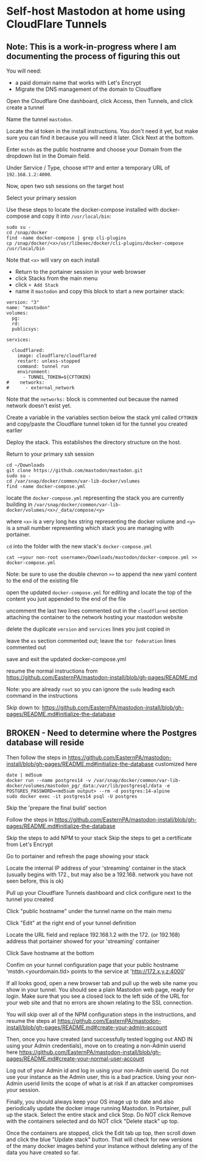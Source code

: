 # Self-host Mastodon at home using CloudFlare Tunnels

## Note: This is a work-in-progress where I am documenting the process of figuring this out

You will need:
- a paid domain name that works with Let's Encrypt
- Migrate the DNS management of the domain to Cloudflare

Open the Cloudflare One dashboard, click Access, then Tunnels, and click create a tunnel

Name the tunnel `mastodon`.

Locate the id token in the install instructions. You don't need it yet, but make sure you can find it because you will need it later. Click Next at the bottom.

Enter `mstdn` as the public hostname and choose your Domain from the dropdown list in the Domain field.

Under Service / Type, choose `HTTP` and enter a temporary URL of `192.168.1.2:4000`. 

Now, open two ssh sessions on the target host

Select your primary session

Use these steps to locate the docker-compose installed with docker-compose and copy it into `/usr/local/bin`:

```
sudo su -
cd /snap/docker
find -name docker-compose | grep cli-plugins
cp /snap/docker/<x>/usr/libexec/docker/cli-plugins/docker-compose /usr/local/bin
```

Note that `<x>` will vary on each install

- Return to the portainer session in your web browser
- click Stacks from the main menu
- click `+ Add Stack`
- name it `mastodon` and copy this block to start a new portainer stack:

```
version: "3"
name: "mastodon"
volumes:
  pg:
  rd:
  publicsys:

services:

  cloudflared:
    image: cloudflare/cloudflared
    restart: unless-stopped
    command: tunnel run
    environment:
      - TUNNEL_TOKEN=${CFTOKEN}
#    networks:
#      - external_network

```

Note that the `networks:` block is commented out because the named network doesn't exist yet.

Create a variable in the variables section below the stack yml called `CFTOKEN` and copy/paste the Cloudflare tunnel token id for the tunnel you created earlier

Deploy the stack. This establishes the directory structure on the host.

Return to your primary ssh session

```
cd ~/Downloads
git clone https://github.com/mastodon/mastodon.git  
sudo su -
cd /var/snap/docker/common/var-lib-docker/volumes
find -name docker-compose.yml
```

locate the `docker-compose.yml` representing the stack you are currently building in `/var/snap/docker/common/var-lib-docker/volumes/<x>/_data/compose/<y>`

where `<x>` is a very long hex string representing the docker volume and `<y>` is a small number representing which stack you are managing with portainer.

`cd` into the folder with the new stack's `docker-compose.yml`

`cat ~<your non-root username>/Downloads/mastodon/docker-compose.yml >> docker-compose.yml`

Note: be sure to use the double chevron `>>` to append the new yaml content to the end of the existing file

open the updated `docker-compose.yml` for editing and locate the top of the content you just appended to the end of the file

uncomment the last two lines commented out in the `cloudflared` section attaching the container to the network hosting your mastodon website

delete the duplicate `version` and `services` lines you just copied in

leave the `es` section commented out; leave the `tor federation` lines commented out

save and exit the updated docker-compose.yml

resume the normal instructions from https://github.com/EasternPA/mastodon-install/blob/gh-pages/README.md

Note: you are already `root` so you can ignore the `sudo` leading each command in the instructions

Skip down to:
https://github.com/EasternPA/mastodon-install/blob/gh-pages/README.md#initialize-the-database

## BROKEN - Need to determine where the Postgres database will reside

Then follow the steps in  https://github.com/EasternPA/mastodon-install/blob/gh-pages/README.md#initialize-the-database customized here

```
date | md5sum
docker run --name postgres14 -v /var/snap/docker/common/var-lib-docker/volumes/mastodon_pg/_data:/var/lib/postgresql/data -e POSTGRES_PASSWORD=<md5sum output> --rm -d postgres:14-alpine
sudo docker exec -it postgres14 psql -U postgres
```


Skip the 'prepare the final build' section

Follow the steps in  https://github.com/EasternPA/mastodon-install/blob/gh-pages/README.md#initialize-the-database

Skip the steps to add NPM to your stack
Skip the steps to get a certificate from Let's Encrypt

Go to portainer and refresh the page showing your stack

Locate the internal IP address of your 'streaming' container in the stack (usually begins with 172., but may also be a 192.168. network you have not seen before, this is ok)

Pull up your Cloudflare Tunnels dashboard and click configure next to the tunnel you created

Click "public hostname" under the tunnel name on the main menu

Click "Edit" at the right end of your tunnel definition

Locate the URL field and replace 192.168.1.2 with the 172. (or 192.168) address that portainer showed for your 'streaming' container

Click Save hostname at the bottom

Confim on your tunnel configuration page that your public hostname 'mstdn.<yourdomain.tld> points to the service at 'http://172.x.y.z:4000' 

If all looks good, open a new browser tab and pull up the web site name you show in your tunnel. You should see a plain Mastodon web page, ready for login. Make sure that you see a closed lock to the left side of the URL for your web site and that no errors are shown relating to the SSL connection.

You will skip over all of the NPM configuration steps in the instructions, and resume the steps at https://github.com/EasternPA/mastodon-install/blob/gh-pages/README.md#create-your-admin-account

Then, once you have created (and successfully tested logging out AND IN using your Admin credentials), move on to creating a non-Admin userid here https://github.com/EasternPA/mastodon-install/blob/gh-pages/README.md#create-your-normal-user-account

Log out of your Admin id and log in using your non-Admin userid. Do not use your instance as the Admin user, this is a bad practice. Using your non-Admin userid limits the scope of what is at risk if an attacker compromises your session.

Finally, you should always keep your OS image up to date and also periodically update the docker image running Mastodon. In Portainer, pull up the stack. Select the entire stack and click Stop. Do NOT click Remove with the containers selected and do NOT click "Delete stack" up top.

Once the containers are stopped, click the Edit tab up top, then scroll down and click the blue "Update stack" button. That will check for new versions of the many docker images behind your instance without deleting any of the data you have created so far.
